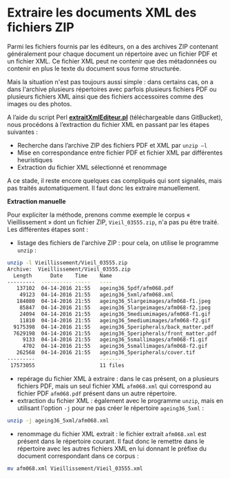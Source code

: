 # Extraire les documents XML des fichiers ZIP

Parmi les fichiers fournis par les éditeurs, on a des archives ZIP contenant généralement pour chaque document un répertoire avec un fichier PDF et un fichier XML. Ce fichier XML peut ne contenir que des métadonnées ou contenir en plus le texte du document sous forme structurée.

Mais la situation n'est pas toujours aussi simple : dans certains cas, on a dans l'archive plusieurs répertoires avec parfois plusieurs fichiers PDF ou plusieurs fichiers XML ainsi que des fichiers accessoires comme des images ou des photos.

A l’aide du script Perl [**extraitXmlEditeur.pl**](https://git.istex.fr/scodex/harvest-corpus/blob/master/outils/extrait-xml-éditeur/extraitXmlEditeur.pl) \(téléchargeable dans GitBucket\), nous procédons à l’extraction du fichier XML en passant par les étapes suivantes :

* Recherche dans l’archive ZIP des fichiers PDF et XML par `unzip –l` 
* Mise en correspondance entre fichier PDF et fichier XML par différentes heuristiques
* Extraction du fichier XML sélectionné et renommage

A ce stade, il reste encore quelques cas compliqués qui sont signalés, mais pas traités automatiquement. Il faut donc les extraire manuellement.

**Extraction manuelle**

Pour expliciter la méthode, prenons comme exemple le corpus « Vieillissement » dont un fichier ZIP, `Vieil_03555.zip`, n'a pas pu être traité. Les différentes étapes sont :

* listage des fichiers de l'archive ZIP : pour cela, on utilise le programme `unzip` :

```bash
unzip -l Vieillissement/Vieil_03555.zip
Archive:  Vieillissement/Vieil_03555.zip
  Length      Date    Time    Name
---------  ---------- -----   ----
   137102  04-14-2016 21:55   ageing36_5pdf/afm068.pdf
    49123  04-14-2016 21:55   ageing36_5xml/afm068.xml
   184080  04-14-2016 21:55   ageing36_5largeimages/afm068-f1.jpeg
    85847  04-14-2016 21:55   ageing36_5largeimages/afm068-f2.jpeg
    24094  04-14-2016 21:55   ageing36_5mediumimages/afm068-f1.gif
    11810  04-14-2016 21:55   ageing36_5mediumimages/afm068-f2.gif
  9175398  04-14-2016 21:55   ageing36_5peripherals/back_matter.pdf
  7629198  04-14-2016 21:55   ageing36_5peripherals/front_matter.pdf
     9133  04-14-2016 21:55   ageing36_5smallimages/afm068-f1.gif
     4702  04-14-2016 21:55   ageing36_5smallimages/afm068-f2.gif
   262568  04-14-2016 21:55   ageing36_5peripherals/cover.tif
---------                     -------
 17573055                     11 files
```

* repérage du fichier XML à extraire : d​ans le cas présent, on a plusieurs fichiers PDF, mais un seul fichier XML `afm068.xml` qui correspond au fichier PDF `afm068.pdf` présent dans un autre répertoire. 
* extraction du fichier XML : également avec le programme `unzip`, mais en utilisant l'option `-j` pour ne pas créer le répertoire `ageing36_5xml` :

```bash
unzip -j ageing36_5xml/afm068.xml
```

* renommage du fichier XML extrait : le fichier extrait `afm068.xml` est présent dans le répertoire courant. Il faut donc le remettre dans le répertoire avec les autres fichiers XML en lui donnant le préfixe du document correspondant dans ce corpus :

```bash
mv afm068.xml Vieillissement/Vieil_03555.xml
```

